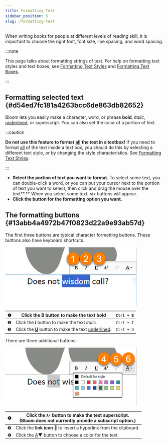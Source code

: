 ```yaml
---
title: Formatting Text
sidebar_position: 5
slug: /formatting-text
---
```




When writing books for people at different levels of reading skill, it is important to choose the right font, font size, line spacing, and word spacing. 


:::note

This page talks about formatting strings of text. For help on formatting text styles and text boxes, see [Formatting Text Styles](https://www.notion.so/714954ed16574614ae57a4549564fb73) and [Formatting Text Boxes](https://www.notion.so/33cac10c67d840ea94d63bb6397f957c).

:::




## Formatting selected text {#d54ed7fc181a4263bcc6de863db82652}


Bloom lets you easily make a character, word, or phrase **bold**, _italic_, <u>underlined</u>, or superscript. You can also set the color of a portion of text. 


:::caution

**Do not use this feature to format** <u>**all**</u> **the text in a textbox!** If you need to format <u>all</u> of the text inside a text box, you should do this by selecting a different text style, or by changing the style characteristics. See [Formatting Text Styles](https://www.notion.so/714954ed16574614ae57a4549564fb73).

:::



- **Select the portion of text you want to format.** To select some text, you can double-click a word, or you can put your cursor next to the portion of text you want to select, then click and drag the mouse over the text**.** When you select some text, six buttons will appear.
- **Click the button for the formatting option you want.**

## The formatting buttons {#13abb4a4972b47f0823d22a9e93ab57d}


The first three buttons are typical character formatting buttons. These buttons also have keyboard shortcuts.


![](./1340320898.png)


| ❶ | Click the **B** button to make the text **bold**                   | `Ctrl + B` |
| - | ------------------------------------------------------------------ | ---------- |
| ❷ | Click the _**I**_ button to make the text _italic_                 | `Ctrl + I` |
| ❸ | Click the <u>**U**</u> button to make the text <u>underlined</u>.  | `Ctrl + U` |


There are three additional buttons: 


![](./774918726.png)


| ❹ | **Click the** **`A²`** **button** to make the text superscript. <br/>(Bloom does not currently provide a subscript option.) |
| - | --------------------------------------------------------------------------------------------------------------------------- |
| ❺ | Click the **link icon** **🔗** to insert a hyperlink from the clipboard.                                                    |
| ❻ | Click the <u>A</u>▼ button to choose a color for the text.                                                                  |

